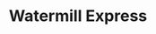 ---
title: "Watermill Express"
url: /phoenix/watermill-express-north-35th-avenue/
shop: Getränke
---